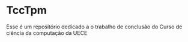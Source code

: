 # TccTpm
Esse é um repositório dedicado a o trabalho de conclusão do Curso de ciência da computação da UECE

